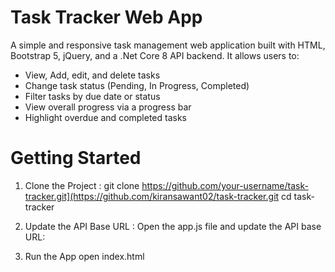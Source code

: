 # Task Tracker Web App
A simple and responsive task management web application built with HTML, Bootstrap 5, jQuery, and a .Net Core 8 API backend. It allows users to:

- View, Add, edit, and delete tasks
- Change task status (Pending, In Progress, Completed)
- Filter tasks by due date or status
- View overall progress via a progress bar
- Highlight overdue and completed tasks

# Getting Started
1. Clone the Project :
  git clone https://github.com/your-username/task-tracker.git](https://github.com/kiransawant02/task-tracker.git
  cd task-tracker

2. Update the API Base URL :
  Open the app.js file and update the API base URL:

3. Run the App
  open index.html
 
